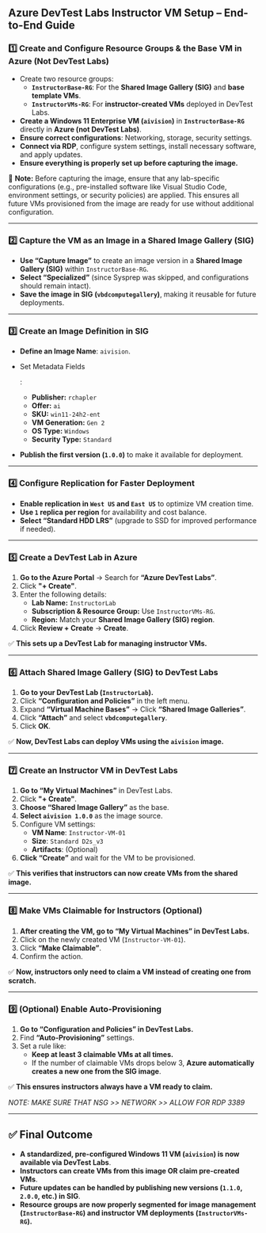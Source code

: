 ## **Azure DevTest Labs Instructor VM Setup – End-to-End Guide**

### **1️⃣ Create and Configure Resource Groups & the Base VM in Azure (Not DevTest Labs)**

- Create two resource groups:
  - **`InstructorBase-RG`**: For the **Shared Image Gallery (SIG)** and **base template VMs**.
  - **`InstructorVMs-RG`**: For **instructor-created VMs** deployed in DevTest Labs.
- **Create a Windows 11 Enterprise VM (`aivision`)** in **`InstructorBase-RG`** directly in **Azure (not DevTest Labs)**.
- **Ensure correct configurations**: Networking, storage, security settings.
- **Connect via RDP**, configure system settings, install necessary software, and apply updates.
- **Ensure everything is properly set up before capturing the image.**

📌 **Note:** Before capturing the image, ensure that any lab-specific configurations (e.g., pre-installed software like Visual Studio Code, environment settings, or security policies) are applied. This ensures all future VMs provisioned from the image are ready for use without additional configuration.

------

### **2️⃣ Capture the VM as an Image in a Shared Image Gallery (SIG)**

- **Use “Capture Image”** to create an image version in a **Shared Image Gallery (SIG)** within `InstructorBase-RG`.
- **Select “Specialized”** (since Sysprep was skipped, and configurations should remain intact).
- **Save the image in SIG (`vbdcomputegallery`)**, making it reusable for future deployments.

------

### **3️⃣ Create an Image Definition in SIG**

- **Define an Image Name**: `aivision`.

- Set Metadata Fields

  :

  - **Publisher:** `rchapler`
  - **Offer:** `ai`
  - **SKU:** `win11-24h2-ent`
  - **VM Generation:** `Gen 2`
  - **OS Type:** `Windows`
  - **Security Type:** `Standard`

- **Publish the first version (`1.0.0`)** to make it available for deployment.

------

### **4️⃣ Configure Replication for Faster Deployment**

- **Enable replication in `West US` and `East US`** to optimize VM creation time.
- **Use `1` replica per region** for availability and cost balance.
- **Select “Standard HDD LRS”** (upgrade to SSD for improved performance if needed).

------

### **5️⃣ Create a DevTest Lab in Azure**

1. **Go to the Azure Portal** → Search for **“Azure DevTest Labs”**.
2. Click **"+ Create"**.
3. Enter the following details:
   - **Lab Name:** `InstructorLab`
   - **Subscription & Resource Group:** Use `InstructorVMs-RG`.
   - **Region:** Match your **Shared Image Gallery (SIG) region**.
4. Click **Review + Create** → **Create**.

✅ **This sets up a DevTest Lab for managing instructor VMs.**

------

### **6️⃣ Attach Shared Image Gallery (SIG) to DevTest Labs**

1. **Go to your DevTest Lab (`InstructorLab`).**
2. Click **“Configuration and Policies”** in the left menu.
3. Expand **“Virtual Machine Bases”** → Click **“Shared Image Galleries”**.
4. Click **“Attach”** and select **`vbdcomputegallery`**.
5. Click **OK**.

✅ **Now, DevTest Labs can deploy VMs using the `aivision` image.**

------

### **7️⃣ Create an Instructor VM in DevTest Labs**

1. **Go to “My Virtual Machines”** in DevTest Labs.
2. Click **"+ Create"**.
3. **Choose “Shared Image Gallery”** as the base.
4. **Select `aivision 1.0.0`** as the image source.
5. Configure VM settings:
   - **VM Name**: `Instructor-VM-01`
   - **Size**: `Standard D2s_v3`
   - **Artifacts**: (Optional)
6. **Click “Create”** and wait for the VM to be provisioned.

✅ **This verifies that instructors can now create VMs from the shared image.**

------

### **8️⃣ Make VMs Claimable for Instructors (Optional)**

1. **After creating the VM, go to “My Virtual Machines” in DevTest Labs.**
2. Click on the newly created VM (`Instructor-VM-01`).
3. Click **“Make Claimable”**.
4. Confirm the action.

✅ **Now, instructors only need to claim a VM instead of creating one from scratch.**

------

### **9️⃣ (Optional) Enable Auto-Provisioning**

1. **Go to “Configuration and Policies” in DevTest Labs.**
2. Find **“Auto-Provisioning”** settings.
3. Set a rule like:
   - **Keep at least 3 claimable VMs at all times.**
   - If the number of claimable VMs drops below 3, **Azure automatically creates a new one from the SIG image**.

✅ **This ensures instructors always have a VM ready to claim.**


_NOTE: MAKE SURE THAT NSG >> NETWORK >> ALLOW FOR RDP 3389_



------

## **✅ Final Outcome**

- **A standardized, pre-configured Windows 11 VM (`aivision`) is now available via DevTest Labs**.
- **Instructors can create VMs from this image OR claim pre-created VMs**.
- **Future updates can be handled by publishing new versions (`1.1.0`, `2.0.0`, etc.) in SIG**.
- **Resource groups are now properly segmented for image management (`InstructorBase-RG`) and instructor VM deployments (`InstructorVMs-RG`).**

